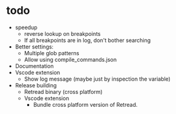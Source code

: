 # todo

- speedup
  - reverse lookup on breakpoints
  - If all breakpoints are in log, don't bother searching
- Better settings:
  - Multiple glob patterns
  - Allow using compile_commands.json
- Documentation
- Vscode extension
  - Show log message (maybe just by inspection the variable)
- Release building
  - Retread binary (cross platform)
  - Vscode extension
    - Bundle cross platform version of Retread.
